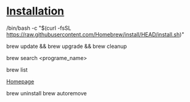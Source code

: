 # [Installation](https://brew.sh/)

/bin/bash -c "$(curl -fsSL https://raw.githubusercontent.com/Homebrew/install/HEAD/install.sh)"

brew update && brew upgrade && brew cleanup

brew search <programe_name>

brew list

[Homepage](./0README.md)

brew uninstall <package>
brew autoremove